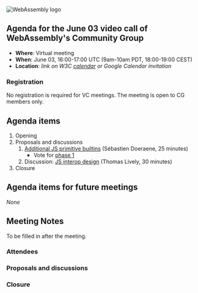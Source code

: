 ![WebAssembly logo](/images/WebAssembly.png)

## Agenda for the June 03 video call of WebAssembly's Community Group

- **Where**: Virtual meeting
- **When**: June 03, 16:00-17:00 UTC (9am-10am PDT, 18:00-19:00 CEST)
- **Location**: *link on W3C [calendar](https://www.w3.org/groups/cg/webassembly/calendar/) or Google Calendar invitation*

### Registration

No registration is required for VC meetings. The meeting is open to CG members only.

## Agenda items

1. Opening
1. Proposals and discussions
    1. [Additional JS primitive builtins](https://github.com/WebAssembly/design/issues/1558) (Sébastien Doeraene, 25 minutes)
        - Vote for [phase 1](https://github.com/WebAssembly/meetings/blob/main/process/phases.md#1-feature-proposal-community-group)
    1. Discussion: [JS interop design](https://github.com/WebAssembly/custom-descriptors/issues/36) (Thomas Lively, 30 minutes)
1. Closure

## Agenda items for future meetings

*None*

## Meeting Notes

To be filled in after the meeting.

### Attendees

### Proposals and discussions

### Closure
